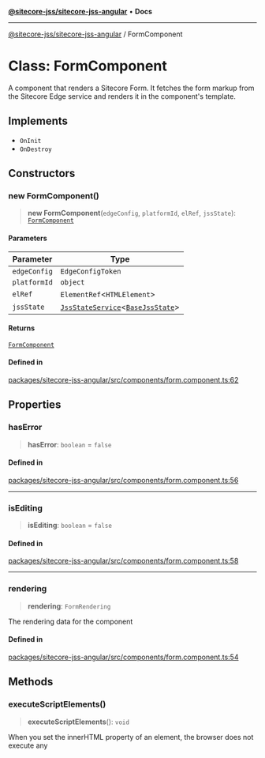 [**@sitecore-jss/sitecore-jss-angular**](../README.md) • **Docs**

***

[@sitecore-jss/sitecore-jss-angular](../README.md) / FormComponent

# Class: FormComponent

A component that renders a Sitecore Form.
It fetches the form markup from the Sitecore Edge service and renders it in the component's template.

## Implements

- `OnInit`
- `OnDestroy`

## Constructors

### new FormComponent()

> **new FormComponent**(`edgeConfig`, `platformId`, `elRef`, `jssState`): [`FormComponent`](FormComponent.md)

#### Parameters

| Parameter | Type |
| ------ | ------ |
| `edgeConfig` | `EdgeConfigToken` |
| `platformId` | `object` |
| `elRef` | `ElementRef`\<`HTMLElement`\> |
| `jssState` | [`JssStateService`](JssStateService.md)\<[`BaseJssState`](BaseJssState.md)\> |

#### Returns

[`FormComponent`](FormComponent.md)

#### Defined in

[packages/sitecore-jss-angular/src/components/form.component.ts:62](https://github.com/Sitecore/jss/blob/dee092415f12bcdad68eb71976eb7c8871273c91/packages/sitecore-jss-angular/src/components/form.component.ts#L62)

## Properties

### hasError

> **hasError**: `boolean` = `false`

#### Defined in

[packages/sitecore-jss-angular/src/components/form.component.ts:56](https://github.com/Sitecore/jss/blob/dee092415f12bcdad68eb71976eb7c8871273c91/packages/sitecore-jss-angular/src/components/form.component.ts#L56)

***

### isEditing

> **isEditing**: `boolean` = `false`

#### Defined in

[packages/sitecore-jss-angular/src/components/form.component.ts:58](https://github.com/Sitecore/jss/blob/dee092415f12bcdad68eb71976eb7c8871273c91/packages/sitecore-jss-angular/src/components/form.component.ts#L58)

***

### rendering

> **rendering**: `FormRendering`

The rendering data for the component

#### Defined in

[packages/sitecore-jss-angular/src/components/form.component.ts:54](https://github.com/Sitecore/jss/blob/dee092415f12bcdad68eb71976eb7c8871273c91/packages/sitecore-jss-angular/src/components/form.component.ts#L54)

## Methods

### executeScriptElements()

> **executeScriptElements**(): `void`

When you set the innerHTML property of an element, the browser does not execute any <script> tags included in the HTML string
This method ensures that any <script> elements within the loaded HTML are executed.
It re-creates the script elements and appends the to the component's template, then removes old script elements to avoid duplication.

#### Returns

`void`

#### Defined in

[packages/sitecore-jss-angular/src/components/form.component.ts:173](https://github.com/Sitecore/jss/blob/dee092415f12bcdad68eb71976eb7c8871273c91/packages/sitecore-jss-angular/src/components/form.component.ts#L173)

***

### loadForm()

> **loadForm**(): `Promise`\<`void`\>

Fetches the form markup from the Sitecore Edge service and renders it in the component's template.

#### Returns

`Promise`\<`void`\>

#### Defined in

[packages/sitecore-jss-angular/src/components/form.component.ts:88](https://github.com/Sitecore/jss/blob/dee092415f12bcdad68eb71976eb7c8871273c91/packages/sitecore-jss-angular/src/components/form.component.ts#L88)

***

### ngOnDestroy()

> **ngOnDestroy**(): `void`

A callback method that performs custom clean-up, invoked immediately
before a directive, pipe, or service instance is destroyed.

#### Returns

`void`

#### Implementation of

`OnDestroy.ngOnDestroy`

#### Defined in

[packages/sitecore-jss-angular/src/components/form.component.ts:79](https://github.com/Sitecore/jss/blob/dee092415f12bcdad68eb71976eb7c8871273c91/packages/sitecore-jss-angular/src/components/form.component.ts#L79)

***

### ngOnInit()

> **ngOnInit**(): `void`

A callback method that is invoked immediately after the
default change detector has checked the directive's
data-bound properties for the first time,
and before any of the view or content children have been checked.
It is invoked only once when the directive is instantiated.

#### Returns

`void`

#### Implementation of

`OnInit.ngOnInit`

#### Defined in

[packages/sitecore-jss-angular/src/components/form.component.ts:69](https://github.com/Sitecore/jss/blob/dee092415f12bcdad68eb71976eb7c8871273c91/packages/sitecore-jss-angular/src/components/form.component.ts#L69)

***

### subscribeToFormSubmitEvent()

> **subscribeToFormSubmitEvent**(): `void`

Subscribes to the custom "form:engage" event and sends data to CloudSDK.
This listener captures interactions such as form views or submissions

#### Returns

`void`

#### Defined in

[packages/sitecore-jss-angular/src/components/form.component.ts:145](https://github.com/Sitecore/jss/blob/dee092415f12bcdad68eb71976eb7c8871273c91/packages/sitecore-jss-angular/src/components/form.component.ts#L145)

